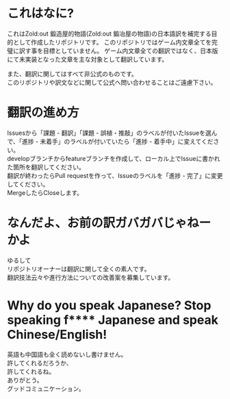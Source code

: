 # これはなに?
これはZold:out 鍛造屋的物語(Zold:out 鍛冶屋の物語)の日本語訳を補完する目的として作成したリポジトリです。 
このリポジトリではゲーム内文章全てを完璧に訳す事を目標としていません。 
ゲーム内文章全ての翻訳ではなく、日本版にて未実装となった文章を主な対象として翻訳しています。  
  
また、翻訳に関してはすべて非公式のものです。  
このリポジトリや訳文などに関して公式へ問い合わせることはご遠慮下さい。  

# 翻訳の進め方
Issuesから「課題 - 翻訳」「課題 - 誤植・推敲」のラベルが付いたIssueを選んで、「進捗 - 未着手」のラベルが付いていたら「進捗 - 着手中」に変えてください。  
developブランチからfeatureブランチを作成して、ローカル上でIssueに書かれた箇所を翻訳してください。  
翻訳が終わったらPull requestを作って、Issueのラベルを「進捗 - 完了」に変更してください。  
MergeしたらCloseします。

# なんだよ、お前の訳ガバガバじゃねーかよ
ゆるして  
リポジトリオーナーは翻訳に関して全くの素人です。  
翻訳技法云々や進行方法についての改善案を募集しています。

# Why do you speak Japanese? Stop speaking f**** Japanese and speak Chinese/English!
英語も中国語も全く読めないし書けません。  
許してくれるだろうか、  
許してくれるね。  
ありがとう。  
グッドコミュニケーション。
